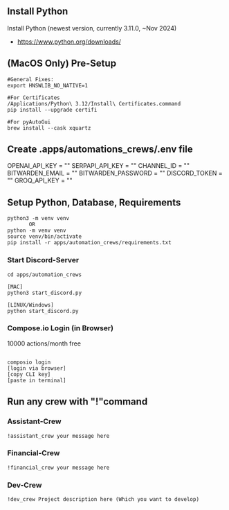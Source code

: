## Install Python

Install Python (newest version, currently 3.11.0, ~Nov 2024)

- https://www.python.org/downloads/


## (MacOS Only) Pre-Setup

```shell
#General Fixes:
export HNSWLIB_NO_NATIVE=1

#For Certificates
/Applications/Python\ 3.12/Install\ Certificates.command
pip install --upgrade certifi

#For pyAutoGui
brew install --cask xquartz
```


## Create .apps/automations_crews/.env file
OPENAI_API_KEY = ""
SERPAPI_API_KEY = ""
CHANNEL_ID = ""
BITWARDEN_EMAIL = ""
BITWARDEN_PASSWORD = ""
DISCORD_TOKEN = ""
GROQ_API_KEY = ""

## Setup Python, Database, Requirements

```shell
python3 -m venv venv
       OR
python -m venv venv
source venv/bin/activate
pip install -r apps/automation_crews/requirements.txt
```

### Start Discord-Server

```shell
cd apps/automation_crews

[MAC] 
python3 start_discord.py

[LINUX/Windows]
python start_discord.py

```

### Compose.io Login (in Browser)
10000 actions/month free
```shell

composio login
[login via browser]
[copy CLI key]
[paste in terminal]

```


## Run any crew with "!"command

### Assistant-Crew

```
!assistant_crew your message here
```

### Financial-Crew

```
!financial_crew your message here
```

### Dev-Crew

```
!dev_crew Project description here (Which you want to develop)
```
